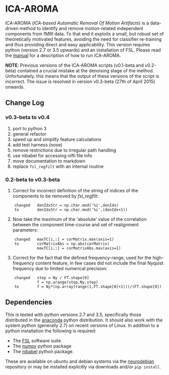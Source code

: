 # ICA-AROMA
ICA-AROMA (*ICA-based Automatic Removal Of Motion Artifacts*) is a data-driven method to identify and remove motion-related independent components from fMRI data. To that end it exploits a small, but robust set of theoretically motivated features, avoiding the need for classifier re-training and thus providing direct and easy applicability. This version requires python (version 2.7 or 3.5 upwards) and an installation of FSL. Please read the [manual](doc/manual.md) for a description of how to run ICA-AROMA.

**NOTE**: Previous versions of the ICA-AROMA scripts (v0.1-beta and v0.2-beta) contained a crucial mistake at the denoising stage of the method. Unfortunately, this means that the output of these versions of the script is incorrect. The issue is resolved in version v0.3-beta (27th of April 2015) onwards.

## Change Log

### v0.3-beta to v0.4
1) port to python 3
2) general refactor
3) speed up and simplify feature calculations
3) add test harness (nose)
4) remove restrictions due to irregular path handling
5) use nibabel for accessing nifti file info
6) move documentation to markdown
7) replace `fsl_regfilt` with an internal routine

### 0.2-beta to v0.3-beta
1) Correct for incorrect definition of the string of indices of the components to be removed by *fsl_regfilt*:
```
	changed   denIdxStr = np.char.mod('%i',denIdx)
	to        denIdxStr = np.char.mod('%i',(denIdx+1))
```
2) Now take the maximum of the 'absolute' value of the correlation between the component time-course and set of realignment parameters: 
```
	changed   maxTC[i,:] = corMatrix.max(axis=1)
	to        corMatrixAbs = np.abs(corMatrix)
              maxTC[i,:] = corMatrixAbs.max(axis=1)
```
3) Correct for the fact that the defined frequency-range, used for the high-frequency content feature, in few cases did not include the final Nyquist frequency due to limited numerical precision:
```
	changed   step = Ny / FT.shape[0]
	          f = np.arange(step,Ny,step)
	to        f = Ny*(np.array(range(1,FT.shape[0]+1)))/(FT.shape[0])
```

## Dependencies
This is tested with python versions 2.7 and 3.5, specifically those distributed in the [anaconda](https://docs.continuum.io/anaconda/) python distribution. It should also work with the system python (generally 2.7) on recent versions of Linux. In addition to a python installation the following is required:

 - The [FSL](http://fsl.fmrib.ox.ac.uk/fsl/fslwiki/) software suite.
 - The [numpy](http://www.numpy.org/) python package
 - The [nibabel](http://nipy.org/nibabel/) python package.

 These are available on ubuntu and debian systems via the [neurodebian](http://neuro.debian.net/) repository or may be installed explicitly via
 downloads and/or `pip install`.
